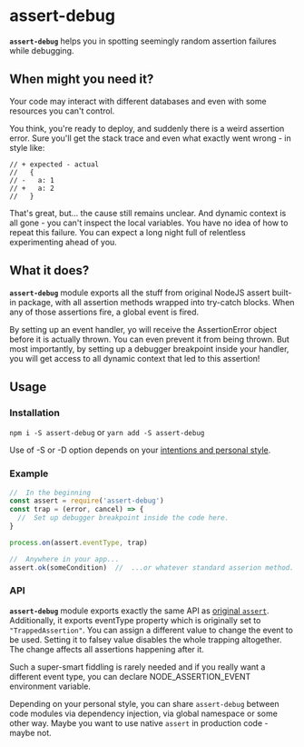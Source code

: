 # assert-debug

**`assert-debug`** helps you in spotting seemingly random assertion failures while debugging.

## When might you need it?
Your code may interact with different databases and even with some resources you can't control.

You think, you're ready to deploy, and suddenly there is a weird assertion error.
Sure you'll get the stack trace and even what exactly went wrong - in style like:
```
// + expected - actual
//   {
// -   a: 1
// +   a: 2
//   }

```
That's great, but... the cause still remains unclear. And dynamic context is all gone -
you can't inspect the local variables. You have no idea of how to repeat this failure.
You can expect a long night full of relentless experimenting ahead of you.

## What it does?
**`assert-debug`** module exports all the stuff from original NodeJS assert
built-in package, with all assertion methods wrapped into try-catch blocks.
When any of those assertions fire, a global event is fired.

By setting up an event handler, yo will receive the AssertionError object
before it is actually thrown. You can even prevent it from being thrown.
But most importantly, by setting up a debugger breakpoint inside your handler,
you will get access to all dynamic context that led to this assertion!

## Usage
### Installation
   `npm i -S assert-debug`
   or
   `yarn add -S assert-debug`
   
Use of -S or -D option depends on your [intentions and personal style](#style).
### Example
```javascript
//  In the beginning
const assert = require('assert-debug')
const trap = (error, cancel) => {
  //  Set up debugger breakpoint inside the code here.
}

process.on(assert.eventType, trap)

//  Anywhere in your app...
assert.ok(someCondition)  //  ...or whatever standard asserion method.

```
### API
**`assert-debug`** module exports exactly the same API as
[original `assert`](https://nodejs.org/dist/latest-v10.x/docs/api/assert.html).
Additionally, it exports eventType property which is originally set to `"TrappedAssertion"`.
You can assign a different value to change the event to be used. Setting it to falsey value
disables the whole trapping altogether. The change affects all assertions happening after it.

Such a super-smart fiddling is rarely needed and if you really want a different event type,
you can declare NODE_ASSERTION_EVENT environment variable.

<a name="style">Depending on your personal style</a>, you can share `assert-debug` between code modules
via dependency injection, via global namespace or some other way. Maybe you want to use
native `assert` in production code - maybe not.

